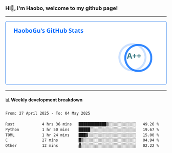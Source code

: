 <!--<h2 align="center"> Hi👋, I'm Haobo, welcome to my github page! </h2>-->
### Hi👋, I'm Haobo, welcome to my github page!
-------

<img href="https://github.com/HaoboGu" src="assets/stats.svg" alt="github stats" /> 

-------

#### 📊 **Weekly development breakdown**
<!--START_SECTION:waka-->

```txt
From: 27 April 2025 - To: 04 May 2025

Rust            4 hrs 36 mins   ████████████▒░░░░░░░░░░░░   49.26 %
Python          1 hr 50 mins    █████░░░░░░░░░░░░░░░░░░░░   19.67 %
TOML            1 hr 24 mins    ███▓░░░░░░░░░░░░░░░░░░░░░   15.00 %
C               27 mins         █▒░░░░░░░░░░░░░░░░░░░░░░░   04.94 %
Other           12 mins         ▓░░░░░░░░░░░░░░░░░░░░░░░░   02.22 %
```

<!--END_SECTION:waka-->
<!--
backup url: https://github-readme-status-dusky-ten.vercel.app/api?username=HaoboGu&count_private=true&show_icons=true&theme=transparent&border_color=2f80ed
-->
<!--
**HaoboGu/HaoboGu** is a ✨ _special_ ✨ repository because its `README.md` (this file) appears on your GitHub profile.

Here are some ideas to get you started:

- 🔭 I’m currently working on AI-assisted programming tools
- 🌱 I’m currently learning ...
- 👯 I’m looking to collaborate on ...
- 🤔 I’m looking for help with ...
- 💬 Ask me about ...
- 📫 How to reach me: ...
- 😄 Pronouns: ...
- ⚡ Fun fact: ...
-->
